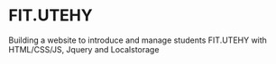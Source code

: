 # FIT.UTEHY
Building a website to introduce and manage students FIT.UTEHY with HTML/CSS/JS, Jquery and Localstorage

